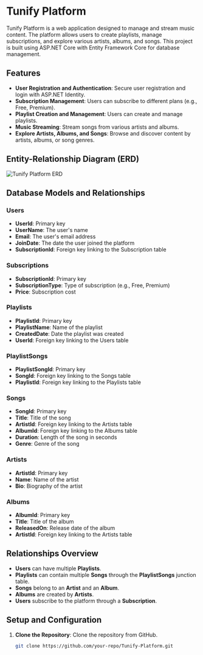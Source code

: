 # Tunify Platform

Tunify Platform is a web application designed to manage and stream music content. The platform allows users to create playlists, manage subscriptions, and explore various artists, albums, and songs. This project is built using ASP.NET Core with Entity Framework Core for database management.

## Features

- **User Registration and Authentication**: Secure user registration and login with ASP.NET Identity.
- **Subscription Management**: Users can subscribe to different plans (e.g., Free, Premium).
- **Playlist Creation and Management**: Users can create and manage playlists.
- **Music Streaming**: Stream songs from various artists and albums.
- **Explore Artists, Albums, and Songs**: Browse and discover content by artists, albums, or song genres.

## Entity-Relationship Diagram (ERD)

![Tunify Platform ERD](https://github.com/user-attachments/assets/9985457b-9b6a-46c9-9f1e-8c3de898d0e9)

## Database Models and Relationships

### Users
- **UserId**: Primary key
- **UserName**: The user's name
- **Email**: The user's email address
- **JoinDate**: The date the user joined the platform
- **SubscriptionId**: Foreign key linking to the Subscription table

### Subscriptions
- **SubscriptionId**: Primary key
- **SubscriptionType**: Type of subscription (e.g., Free, Premium)
- **Price**: Subscription cost

### Playlists
- **PlaylistId**: Primary key
- **PlaylistName**: Name of the playlist
- **CreatedDate**: Date the playlist was created
- **UserId**: Foreign key linking to the Users table

### PlaylistSongs
- **PlaylistSongId**: Primary key
- **SongId**: Foreign key linking to the Songs table
- **PlaylistId**: Foreign key linking to the Playlists table

### Songs
- **SongId**: Primary key
- **Title**: Title of the song
- **ArtistId**: Foreign key linking to the Artists table
- **AlbumId**: Foreign key linking to the Albums table
- **Duration**: Length of the song in seconds
- **Genre**: Genre of the song

### Artists
- **ArtistId**: Primary key
- **Name**: Name of the artist
- **Bio**: Biography of the artist

### Albums
- **AlbumId**: Primary key
- **Title**: Title of the album
- **ReleasedOn**: Release date of the album
- **ArtistId**: Foreign key linking to the Artists table

## Relationships Overview

- **Users** can have multiple **Playlists**.
- **Playlists** can contain multiple **Songs** through the **PlaylistSongs** junction table.
- **Songs** belong to an **Artist** and an **Album**.
- **Albums** are created by **Artists**.
- **Users** subscribe to the platform through a **Subscription**.

## Setup and Configuration

1. **Clone the Repository**: Clone the repository from GitHub.
   ```bash
   git clone https://github.com/your-repo/Tunify-Platform.git
